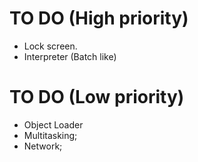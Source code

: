 # TO DO (High priority)
* Lock screen.
* Interpreter (Batch like)

# TO DO (Low priority)
* Object Loader
* Multitasking;
* Network;
